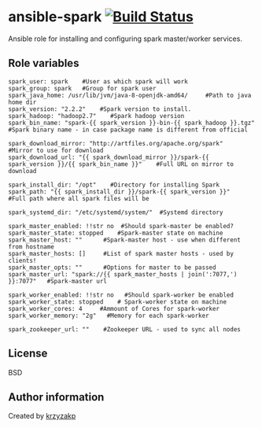 ansible-spark [![Build Status](https://travis-ci.org/krzyzakp/ansible-spark.svg?branch=master)](https://travis-ci.org/krzyzakp/ansible-spark)
=========

Ansible role for installing and configuring spark master/worker services.


## Role variables
```
spark_user: spark    #User as which spark will work
spark_group: spark   #Group for spark user
spark_java_home: /usr/lib/jvm/java-8-openjdk-amd64/     #Path to java home dir
spark_version: "2.2.2"    #Spark version to install.
spark_hadoop: "hadoop2.7"    #Spark hadoop version
spark_bin_name: "spark-{{ spark_version }}-bin-{{ spark_hadoop }}.tgz"   #Spark binary name - in case package name is different from official

spark_download_mirror: "http://artfiles.org/apache.org/spark"    #Mirror to use for download
spark_download_url: "{{ spark_download_mirror }}/spark-{{ spark_version }}/{{ spark_bin_name }}"    #Full URL on mirror to download

spark_install_dir: "/opt"    #Directory for installing Spark
spark_path: "{{ spark_install_dir }}/spark-{{ spark_version }}"   #Full path where all spark files will be

spark_systemd_dir: "/etc/systemd/system/"  #Systemd directory

spark_master_enabled: !!str no  #Should spark-master be enabled?
spark_master_state: stopped    #Spark-master state on machine
spark_master_host: ""      #Spark-master host - use when different from hostname
spark_master_hosts: []     #List of spark master hosts - used by clients!
spark_master_opts: ""      #Options for master to be passed
spark_master_url: "spark://{{ spark_master_hosts | join(':7077,') }}:7077"   #Spark-master url

spark_worker_enabled: !!str no   #Should spark-worker be enabled
spark_worker_state: stopped    # Spark-worker state on machine
spark_worker_cores: 4     #Ammount of Cores for spark-worker
spark_worker_memory: "2g"   #Memory for each spark-worker

spark_zookeeper_url: ""    #Zookeeper URL - used to sync all nodes 
```

## License
BSD


## Author information
Created by [krzyzakp](https://github.com/krzyzakp)
